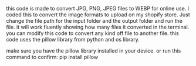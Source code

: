 this code is made to convert JPG, PNG, JPEG files to WEBP for online use. I coded this to convert the image formats to upload on my shopify store. Just change the file path for the input folder and the output folder and run the file. it will work fluently showing how many files it converted in the terminal. you can modify this code to convert any kind off file to another file. this code uses the pillow library from python and os library.

make sure you have the pillow library installed in your device. or run this command to confirm: pip install pillow
